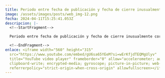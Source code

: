 ```yaml
---
title: Periodo entre fecha de publicación y fecha de cierre inusualmente corto
image: /assets/images/posts/web_img-12.png
fecha: 2024-04-11T15:25:41.053Z
descripcion: |-
  <!--StartFragment-->

  Periodo entre fecha de publicación y fecha de cierre inusualmente corto.

  <!--EndFragment-->
enlace: <iframe width="560" height="315"
  src="https://www.youtube.com/embed/gU6sa65YEeM?si=wErKfjdTEQMgUlyv"
  title="YouTube video player" frameborder="0" allow="accelerometer; autoplay;
  clipboard-write; encrypted-media; gyroscope; picture-in-picture; web-share"
  referrerpolicy="strict-origin-when-cross-origin" allowfullscreen></iframe>
---
```


